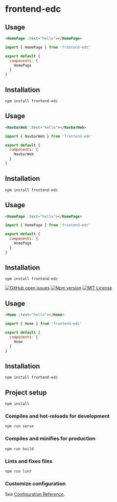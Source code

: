 



# frontend-edc

## Usage
```HTML
<HomePage :text="hello"></HomePage>
```
```javascript
import { HomePage } from 'frontend-edc'

export default {
  components: {
    HomePage
  }
}
```
## Installation
```
npm install frontend-edc
```

## Usage
```HTML
<NavbarWeb :text="hello"></NavbarWeb>
```
```javascript
import { NavbarWeb } from 'frontend-edc'

export default {
  components: {
    NavbarWeb
  }
}
```
## Installation
```
npm install frontend-edc
```

## Usage
```HTML
<HomePage :text="hello"></HomePage>
```
```javascript
import { HomePage } from 'frontend-edc'

export default {
  components: {
    HomePage
  }
}
```
## Installation
```
npm install frontend-edc
```
[![GitHub open issues](https://img.shields.io/github/issues/Alex/frontend-edc.svg?maxAge=2592000)](https://github.com/Alex/frontend-edc/issues)
[![Npm version](https://img.shields.io/npm/v/frontend-edc.svg?maxAge=2592000)](https://www.npmjs.com/package/frontend-edc)
[![MIT License](https://img.shields.io/github/license/Alex/frontend-edc.svg)](https://github.com/Alex/frontend-edc/blob/master/LICENSE)

## Usage
```HTML
<Home :text="hello"></Home>
```
```javascript
import { Home } from 'frontend-edc'

export default {
  components: {
    Home
  }
}
```
## Installation
```
npm install frontend-edc
```

## Project setup
```
npm install
```

### Compiles and hot-reloads for development
```
npm run serve
```

### Compiles and minifies for production
```
npm run build
```

### Lints and fixes files
```
npm run lint
```

### Customize configuration
See [Configuration Reference](https://cli.vuejs.org/config/).
